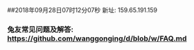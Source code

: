 ##2018年09月28日07时12分07秒 新址: 159.65.191.159
### 兔友常见问题及解答: https://github.com/wanggonging/d/blob/w/FAQ.md
